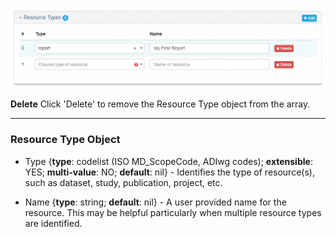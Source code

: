![Resource Types Panel](/assets/reference/edit-objects/main/resourceType.png)

<strong class="btn btn-danger btn-xs"> <i class="fa fa-times"> </i> Delete</strong> Click 'Delete' to remove the <span class="md-panel">Resource Type</span> object from the array.

---

### Resource Type Object

* <span class="md-element">Type</span> <i class="fa fa-asterisk required" title="Required"></i> {**type**: codelist (ISO MD_ScopeCode, ADIwg codes); **extensible**: YES; **multi-value**: NO; **default**: nil} - Identifies the type of resource(s), such as dataset, study, publication, project, etc.  

* <span class="md-element">Name</span> {**type**: string; **default**: nil} - A user provided name for the resource.  This may be helpful particularly when multiple resource types are identified.